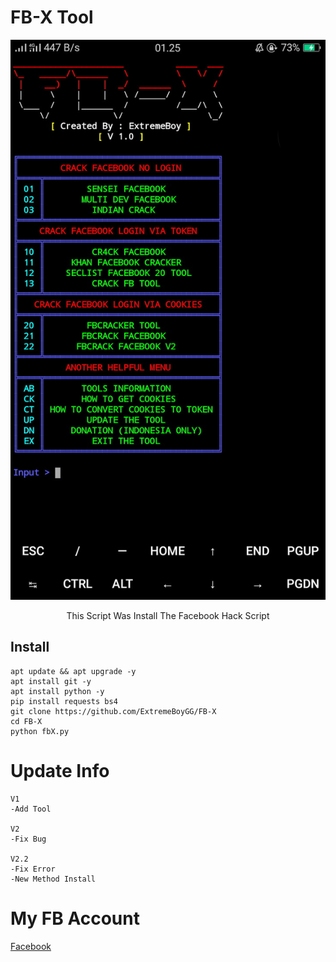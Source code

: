 # FB-X Tool
![ss](https://github.com/ExtremeBoyGG/FB-X/blob/master/model.jpg)

<p align="center"> This Script Was Install The Facebook Hack Script </p>

## Install
```
apt update && apt upgrade -y
apt install git -y
apt install python -y
pip install requests bs4
git clone https://github.com/ExtremeBoyGG/FB-X
cd FB-X
python fbX.py
```

# Update Info
```
V1
-Add Tool

V2
-Fix Bug

V2.2
-Fix Error
-New Method Install
```

# My FB Account
[Facebook](https://facebook.com/ExtremeBoy.GameGuardian)

